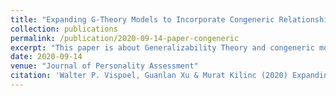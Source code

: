 ```yaml
---
title: "Expanding G-Theory Models to Incorporate Congeneric Relationships: Illustrations Using the Big Five Inventory"
collection: publications
permalink: /publication/2020-09-14-paper-congeneric
excerpt: "This paper is about Generalizability Theory and congeneric models"
date: 2020-09-14
venue: "Journal of Personality Assessment"
citation: 'Walter P. Vispoel, Guanlan Xu & Murat Kilinc (2020) Expanding G-Theory Models to Incorporate Congeneric Relationships: Illustrations Using the Big Five Inventory, Journal of Personality Assessment, DOI: 10.1080/00223891.2020.1808474'
---
```



